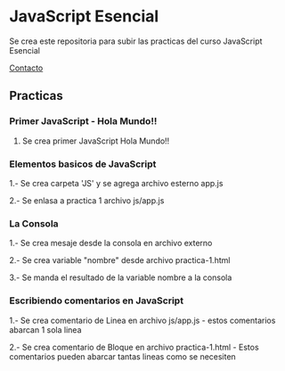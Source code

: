 # JavaScript Esencial

Se crea este repositoria para subir las practicas del curso JavaScript Esencial

[Contacto](https://www.facebook.com/yeco13)

## Practicas

### Primer JavaScript - Hola Mundo!!

1. Se crea primer JavaScript Hola Mundo!!

### Elementos basicos de JavaScript

1.- Se crea carpeta 'JS' y se agrega archivo esterno app.js

2.- Se enlasa a practica 1 archivo js/app.js

### La Consola

1.- Se crea mesaje desde la consola en archivo externo

2.- Se crea variable "nombre" desde archivo practica-1.html

3.- Se manda el resultado de la variable nombre a la consola

### Escribiendo comentarios en JavaScript

1.- Se crea comentario de Linea en archivo js/app.js - estos comentarios abarcan 1 sola linea

2.- Se crea comentario de Bloque en archivo practica-1.html - Estos comentarios pueden abarcar tantas lineas como se necesiten
